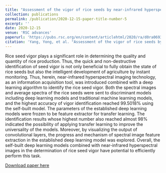 ```yaml
---
title: "Assessment of the vigor of rice seeds by near-infrared hyperspectral imaging combined with transfer learning"
collection: publications
permalink: /publication/2020-12-15-paper-title-number-5
excerpt: ''
date: 2020-12-15
venue: 'RSC advances'
paperurl: 'https://pubs.rsc.org/en/content/articlehtml/2020/ra/d0ra06938h'
citation: 'Yang, Yong, et al. "Assessment of the vigor of rice seeds by near-infrared hyperspectral imaging combined with transfer learning." RSC advances 10.72 (2020): 44149-44158.'
---
```

Rice seed vigor plays a significant role in determining the quality and quantity of rice production. Thus, the quick and non-destructive identification of seed vigor is not only beneficial to fully obtain the state of rice seeds but also the intelligent development of agriculture by instant monitoring. Thus, herein, near-infrared hyperspectral imaging technology, as an information acquisition tool, was introduced combined with a deep learning algorithm to identify the rice seed vigor. Both the spectral images and average spectra of the rice seeds were sent to discriminant models including deep learning models and traditional machine learning models, and the highest accuracy of vigor identification reached 99.5018% using the self-built model. The parameters of the established deep learning models were frozen to be feature extractor for transfer learning. The identification results whose highest number also reached almost 98% indicated the possibility of applying transfer learning to improve the universality of the models. Moreover, by visualizing the output of convolutional layers, the progress and mechanism of spectral image feature extraction in the established deep learning model was explored. Overall, the self-built deep learning models combined with near-infrared hyperspectral images in the determination of rice seed vigor have potential to efficiently perform this task.

[Download paper here](https://pubs.rsc.org/en/content/articlepdf/2020/ra/d0ra06938h)